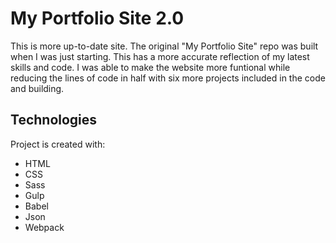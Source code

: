 # My Portfolio Site 2.0

This is more up-to-date site. The original "My Portfolio Site" repo was built when I was just starting. This has a more accurate reflection of my latest skills and code. I was able to make the website more funtional while reducing the lines of code in half with six more projects included in the code and building. 
	
## Technologies
Project is created with:
* HTML
* CSS
* Sass
* Gulp
* Babel
* Json
* Webpack





